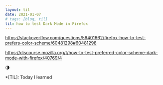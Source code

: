 ```yaml
---
layout: til
date: 2021-01-07
# tags: [blog, til]
til: how to test Dark Mode in Firefox
---
```


https://stackoverflow.com/questions/56401662/firefox-how-to-test-prefers-color-scheme/60481298#60481298


https://discourse.mozilla.org/t/how-to-test-preferred-color-scheme-dark-mode-with-firefox/40769/4

:last_quarter_moon:

*[TIL]: Today I learned